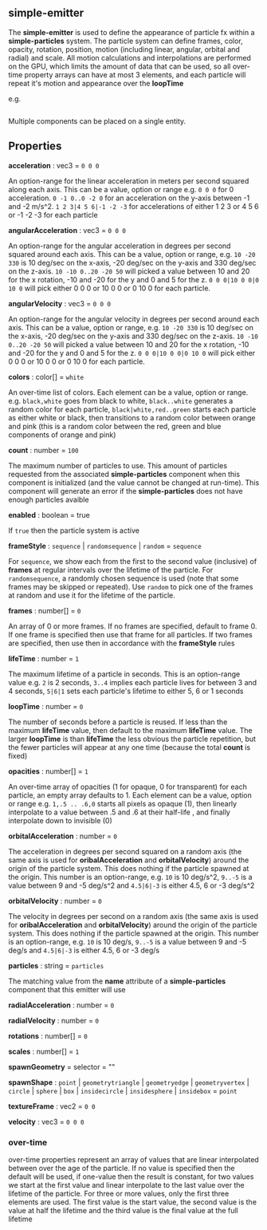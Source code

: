 ## simple-emitter

The **simple-emitter** is used to define the appearance of particle fx within a **simple-particles** system.  The particle system can define frames, color, opacity, rotation, position, motion (including linear, angular, orbital and radial) and scale. All motion calculations and interpolations are performed on the GPU, which limits the amount of data that can be used, so all over-time property arrays can have at most 3 elements, and 
each particle will repeat it's motion and appearance over the **loopTime**

e.g.
```html
```

Multiple components can be placed on a single entity.

## Properties

**acceleration** : vec3 = `0 0 0`

An option-range for the linear acceleration in meters per second squared along each axis. This can be a value, option or range e.g. `0 0 0` for 0 acceleration. `0 -1 0..0 -2 0` for an acceleration on the y-axis between -1 and -2 m/s^2. 
`1 2 3|4 5 6|-1 -2 -3` for accelerations of either 1 2 3 or 4 5 6 or -1 -2 -3 for each particle

**angularAcceleration** : vec3 = `0 0 0`

An option-range for the angular acceleration in degrees per second squared around each axis. This can be a value, option or range, e.g. `10 -20 330` is 10 deg/sec on the x-axis, -20 deg/sec on the y-axis and 330 deg/sec on the z-axis.
`10 -10 0..20 -20 50` will picked a value between 10 and 20 for the x rotation, -10 and -20 for the y and 0 and 5 for the z. `0 0 0|10 0 0|0 10 0` will pick either 0 0 0 or 10 0 0 or 0 10 0 for each particle.

**angularVelocity** : vec3 = `0 0 0`

An option-range for the angular velocity in degrees per second around each axis. This can be a value, option or range, e.g. `10 -20 330` is 10 deg/sec on the x-axis, -20 deg/sec on the y-axis and 330 deg/sec on the z-axis.
`10 -10 0..20 -20 50` will picked a value between 10 and 20 for the x rotation, -10 and -20 for the y and 0 and 5 for the z. `0 0 0|10 0 0|0 10 0` will pick either 0 0 0 or 10 0 0 or 0 10 0 for each particle.

**colors** : color[] = `white`

An over-time list of colors. Each element can be a value, option or range. e.g. `black,white` goes from black to white, `black..white` generates a random color for each particle, `black|white,red..green` starts each
particle as either white or black, then transitions to a random color between orange and pink (this is a random color between the red, green and blue components of orange and pink)

**count** : number = `100`

The maximum number of particles to use.  This amount of particles requested from the associated **simple-particles** component when this component is initialized (and the value cannot be changed at run-time).
This component will generate an error if the **simple-particles** does not have enough particles avaible

**enabled** : boolean = true

If `true` then the particle system is active

**frameStyle** : `sequence` | `randomsequence` | `random` = `sequence`

For `sequence`, we show each from the first to the second value (inclusive) of **frames** at regular intervals over the lifetime of the particle. For `randomsequence`, a randomly chosen sequence is used (note that some
frames may be skipped or repeated). Use `random` to pick one of the frames at random and use it for the lifetime of the particle.

**frames** : number[] = `0`

An array of 0 or more frames.  If no frames are specified, default to frame 0. If one frame is specified then use that frame for all particles.  If two frames are specified, then use then in accordance with the **frameStyle** rules

**lifeTime** : number = `1`

The maximum lifetime of a particle in seconds.  This is an option-range value e.g. `2` is 2 seconds, `3..4` implies each particle lives for between 3 and 4 seconds, `5|6|1` sets each particle's lifetime to either 5, 6 or 1 seconds

**loopTime** : number = `0`

The number of seconds before a particle is reused.  If less than the maximum **lifeTime** value, then default to the maximum **lifeTime** value.  The larger **loopTime** is than **lifeTime** the less obvious the particle repetition, but the fewer particles will appear at any one time (because the total **count** is fixed)

**opacities** : number[] = `1`

An over-time array of opacities (1 for opaque, 0 for transparent) for each particle, an empty array defaults to 1. Each element can be a value, option or range e.g. `1,.5 .. .6,0` starts all pixels as opaque (1), 
then linearly interpolate to a value between .5 and .6 at their half-life , and finally interpolate down to invisible (0)

**orbitalAcceleration** : number = `0`

The acceleration in degrees per second squared on a random axis (the same axis is used for **oribalAcceleration** and **orbitalVelocity**) around the origin of the particle system. This does nothing if the particle spawned at the origin.  This number is an option-range, e.g. `10` is 10 deg/s^2, `9..-5` is a value between 9 and -5 deg/s^2 and `4.5|6|-3` is either 4.5, 6 or -3 deg/s^2

**orbitalVelocity** : number = `0`

The velocity in degrees per second on a random axis (the same axis is used for **oribalAcceleration** and **orbitalVelocity**) around the origin of the particle system. This does nothing if the particle spawned at the origin.  This number is an option-range, e.g. `10` is 10 deg/s, `9..-5` is a value between 9 and -5 deg/s and `4.5|6|-3` is either 4.5, 6 or -3 deg/s

**particles** : string = `particles`

The matching value from the **name** attribute of a **simple-particles** component that this emitter will use

**radialAcceleration** : number = `0`

**radialVelocity** : number = `0`

**rotations** : number[] = `0`

**scales** : number[] = `1`

**spawnGeometry** = selector = ""

**spawnShape** : `point` | `geometrytriangle` | `geometryedge` | `geometryvertex` | `circle` | `sphere` | `box` | `insidecircle` | `insidesphere` | `insidebox` = `point`

**textureFrame** : vec2 = `0 0`

**velocity** : vec3 = `0 0 0`

### over-time
over-time properties represent an array of values that are linear interpolated between over the age of the particle. If no value is specified then the default will be used, 
if one-value then the result is constant, for two values we start at the first value and linear interpolate to the last value over the lifetime of the particle.  For three or 
more values, only the first three elements are used. The first value is the start value, the second value is the value at half the lifetime and the third value is the final
value at the full lifetime